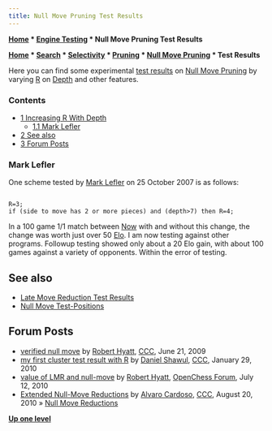 ```yaml
---
title: Null Move Pruning Test Results
---
```

**[Home](Home "Home") \* [Engine Testing](Engine_Testing "Engine Testing") \* Null Move Pruning Test Results**  

**[Home](Home "Home") \* [Search](Search "Search") \* [Selectivity](Selectivity "Selectivity") \* [Pruning](Pruning "Pruning") \* [Null Move Pruning](Null_Move_Pruning "Null Move Pruning") \* Test Results**  



Here you can find some experimental [test results](Engine_Testing#TestResults "Engine Testing") on [Null Move Pruning](Null_Move_Pruning "Null Move Pruning") by varying [R](Depth_Reduction_R "Depth Reduction R") on [Depth](Depth "Depth") and other features.



### Contents


* [1 Increasing R With Depth](#increasing-r-with-depth)
	+ [1.1 Mark Lefler](#mark-lefler)
* [2 See also](#see-also)
* [3 Forum Posts](#forum-posts)






### Mark Lefler


One scheme tested by [Mark Lefler](Mark_Lefler "Mark Lefler") on 25 October 2007 is as follows:




```

R=3;
if (side to move has 2 or more pieces) and (depth>7) then R=4;

```

In a 100 game 1/1 match between [Now](Now "Now") with and without this change, the change was worth just over 50 [Elo](https://en.wikipedia.org/wiki/Elo_rating_system). I am now testing against other programs. Followup testing showed only about a 20 Elo gain, with about 100 games against a variety of opponents. Within the error of testing.



## See also


* [Late Move Reduction Test Results](Late_Move_Reduction_Test_Results "Late Move Reduction Test Results")
* [Null Move Test-Positions](Null_Move_Test-Positions "Null Move Test-Positions")


## Forum Posts


* [verified null move](http://www.talkchess.com/forum/viewtopic.php?t=28561) by [Robert Hyatt](Robert_Hyatt "Robert Hyatt"), [CCC](CCC "CCC"), June 21, 2009
* [my first cluster test result with R](http://www.talkchess.com/forum/viewtopic.php?t=32152) by [Daniel Shawul](Daniel_Shawul "Daniel Shawul"), [CCC](CCC "CCC"), January 29, 2010
* [value of LMR and null-move](http://www.open-chess.org/viewtopic.php?f=3&t=435) by [Robert Hyatt](Robert_Hyatt "Robert Hyatt"), [OpenChess Forum](Computer_Chess_Forums "Computer Chess Forums"), July 12, 2010
* [Extended Null-Move Reductions](http://www.talkchess.com/forum/viewtopic.php?p=367283) by [Alvaro Cardoso](Alvaro_Cardoso "Alvaro Cardoso"), [CCC](CCC "CCC"), August 20, 2010 » [Null Move Reductions](Null_Move_Reductions "Null Move Reductions")


**[Up one level](Null_Move_Pruning "Null Move Pruning")**







 
